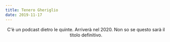 ```yaml
---
title: Tenero Gheriglio
date: 2019-11-17
---
```

<div align="center">
C'è un podcast dietro le quinte. Arriverà nel 2020.
Non so se questo sarà il titolo definitivo.
</div>
